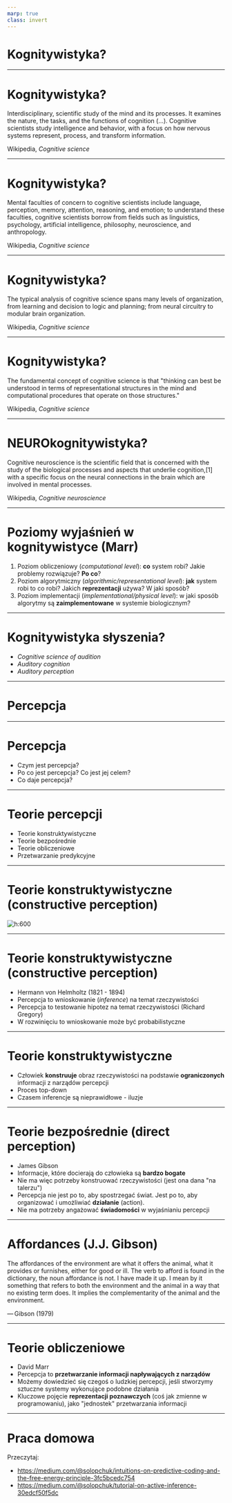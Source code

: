 ```yaml
---
marp: true
class: invert
---
```



# Kognitywistyka?

---

# Kognitywistyka?

Interdisciplinary, scientific study of the mind and its processes. It examines the nature, the tasks, and the functions of cognition (...). Cognitive scientists study intelligence and behavior, with a focus on how nervous systems represent, process, and transform information. 

Wikipedia, _Cognitive science_

---

# Kognitywistyka?

Mental faculties of concern to cognitive scientists include language, perception, memory, attention, reasoning, and emotion; to understand these faculties, cognitive scientists borrow from fields such as linguistics, psychology, artificial intelligence, philosophy, neuroscience, and anthropology. 

Wikipedia, _Cognitive science_

---

# Kognitywistyka?

The typical analysis of cognitive science spans many levels of organization, from learning and decision to logic and planning; from neural circuitry to modular brain organization. 

Wikipedia, _Cognitive science_

---

# Kognitywistyka?

The fundamental concept of cognitive science is that "thinking can best be understood in terms of representational structures in the mind and computational procedures that operate on those structures."

Wikipedia, _Cognitive science_

---

# NEUROkognitywistyka?

Cognitive neuroscience is the scientific field that is concerned with the study of the biological processes and aspects that underlie cognition,[1] with a specific focus on the neural connections in the brain which are involved in mental processes.

Wikipedia, _Cognitive neuroscience_

---

# Poziomy wyjaśnień w kognitywistyce (Marr)

1. Poziom obliczeniowy (_computational level_): **co** system robi? Jakie problemy rozwiązuje? **Po co**?
2. Poziom algorytmiczny (_algorithmic/representational level_): **jak** system robi to co robi? Jakich **reprezentacji** używa? W jaki sposób?
3. Poziom implementacji (_implementational/physical level_): w jaki sposób algorytmy są **zaimplementowane** w systemie biologicznym?

---

# Kognitywistyka słyszenia?

- _Cognitive science of audition_
- _Auditory cognition_
- _Auditory perception_


---

# Percepcja

---

# Percepcja

* Czym jest percepcja?
* Po co jest percepcja? Co jest jej celem?
* Co daje percepcja?

---

# Teorie percepcji

* Teorie konstruktywistyczne
* Teorie bezpośrednie
* Teorie obliczeniowe
* Przetwarzanie predykcyjne

---

# Teorie konstruktywistyczne (constructive perception)

![h:600](img/02_helmholtz.jpg)


---

# Teorie konstruktywistyczne (constructive perception)

* Hermann von Helmholtz (1821 - 1894)
* Percepcja to wnioskowanie (_inference_) na temat rzeczywistości
* Percepcja to testowanie hipotez na temat rzeczywistości (Richard Gregory)
* W rozwinięciu to wnioskowanie może być probabilistyczne

---

# Teorie konstruktywistyczne

* Człowiek **konstruuje** obraz rzeczywistości na podstawie **ograniczonych** informacji z narządów percepcji
* Proces top-down
* Czasem inferencje są nieprawidłowe - iluzje

---

# Teorie bezpośrednie (direct perception)

* James Gibson
* Informacje, które docierają do człowieka są **bardzo bogate**
* Nie ma więc potrzeby konstruować rzeczywistości (jest ona dana "na talerzu")
* Percepcja nie jest po to, aby spostrzegać świat. Jest po to, aby organizować i umożliwiać **działanie** (action).
* Nie ma potrzeby angażować **świadomości** w wyjaśnianiu percepcji

---

# Affordances (J.J. Gibson)

The affordances of the environment are what it offers the animal, what it provides or furnishes, either for good or ill. The verb to afford is found in the dictionary, the noun affordance is not. I have made it up. I mean by it something that refers to both the environment and the animal in a way that no existing term does. It implies the complementarity of the animal and the environment.

— Gibson (1979)

---

# Teorie obliczeniowe

* David Marr
* Percepcja to **przetwarzanie informacji napływających z narządów**
* Możemy dowiedzieć się czegoś o ludzkiej percepcji, jeśli stworzymy sztuczne systemy wykonujące podobne działania
* Kluczowe pojęcie **reprezentacji poznawczych** (coś jak zmienne w programowaniu), jako "jednostek" przetwarzania informacji 


---

# Praca domowa

 Przeczytaj:
- <https://medium.com/@solopchuk/intuitions-on-predictive-coding-and-the-free-energy-principle-3fc5bcedc754>
- <https://medium.com/@solopchuk/tutorial-on-active-inference-30edcf50f5dc>
